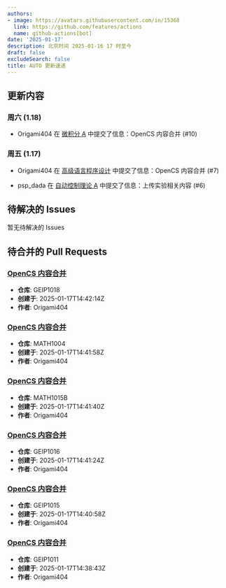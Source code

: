 ```yaml
---
authors:
- image: https://avatars.githubusercontent.com/in/15368
  link: https://github.com/features/actions
  name: github-actions[bot]
date: '2025-01-17'
description: 北京时间 2025-01-16 17 时至今
draft: false
excludeSearch: false
title: AUTO 更新速递
---
```


## 更新内容

### 周六 (1.18)

- Origami404 在 [微积分 A](https://github.com/HITSZ-OpenAuto/MATH1015A) 中提交了信息：OpenCS 内容合并 (#10)

### 周五 (1.17)

- Origami404 在 [高级语言程序设计](https://github.com/HITSZ-OpenAuto/COMP2021) 中提交了信息：OpenCS 内容合并 (#7)

- psp_dada 在 [自动控制理论 A](https://github.com/HITSZ-OpenAuto/AUTO3001A) 中提交了信息：上传实验相关内容 (#6)

## 待解决的 Issues

暂无待解决的 Issues

## 待合并的 Pull Requests

### [OpenCS 内容合并](https://github.com/HITSZ-OpenAuto/GEIP1018/pull/6)

- **仓库**: GEIP1018
- **创建于**: 2025-01-17T14:42:14Z
- **作者**: Origami404

### [OpenCS 内容合并](https://github.com/HITSZ-OpenAuto/MATH1004/pull/9)

- **仓库**: MATH1004
- **创建于**: 2025-01-17T14:41:58Z
- **作者**: Origami404

### [OpenCS 内容合并](https://github.com/HITSZ-OpenAuto/MATH1015B/pull/8)

- **仓库**: MATH1015B
- **创建于**: 2025-01-17T14:41:40Z
- **作者**: Origami404

### [OpenCS 内容合并](https://github.com/HITSZ-OpenAuto/GEIP1016/pull/7)

- **仓库**: GEIP1016
- **创建于**: 2025-01-17T14:41:24Z
- **作者**: Origami404

### [OpenCS 内容合并](https://github.com/HITSZ-OpenAuto/GEIP1015/pull/2)

- **仓库**: GEIP1015
- **创建于**: 2025-01-17T14:40:58Z
- **作者**: Origami404

### [OpenCS 内容合并](https://github.com/HITSZ-OpenAuto/GEIP1011/pull/15)

- **仓库**: GEIP1011
- **创建于**: 2025-01-17T14:38:43Z
- **作者**: Origami404

